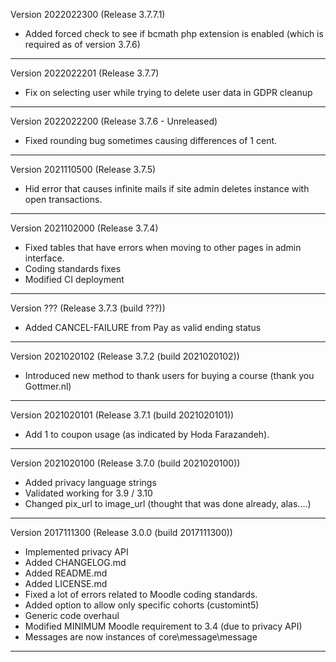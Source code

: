 Version 2022022300 (Release 3.7.7.1)
* Added forced check to see if bcmath php extension is enabled (which is required as of version 3.7.6)

-----

Version 2022022201 (Release 3.7.7)
* Fix on selecting user while trying to delete user data in GDPR cleanup

-----

Version 2022022200 (Release 3.7.6 - Unreleased)
* Fixed rounding bug sometimes causing differences of 1 cent.

-----

Version 2021110500 (Release 3.7.5)
* Hid error that causes infinite mails if site admin deletes instance with open transactions.

-----

Version 2021102000 (Release 3.7.4)
* Fixed tables that have errors when moving to other pages in admin interface.
* Coding standards fixes
* Modified CI deployment

-----

Version ??? (Release 3.7.3 (build ???))
* Added CANCEL-FAILURE from Pay as valid ending status

-----
Version 2021020102 (Release 3.7.2 (build 2021020102))
* Introduced new method to thank users for buying a course (thank you Gottmer.nl)

-----
Version 2021020101 (Release 3.7.1 (build 2021020101))
* Add 1 to coupon usage (as indicated by Hoda Farazandeh).

-----
Version 2021020100 (Release 3.7.0 (build 2021020100))
* Added privacy language strings
* Validated working for 3.9 / 3.10
* Changed pix_url  to image_url (thought that was done already, alas....)

-----
Version 2017111300 (Release 3.0.0 (build 2017111300))
* Implemented privacy API
* Added CHANGELOG.md
* Added README.md
* Added LICENSE.md
* Fixed a lot of errors related to Moodle coding standards.
* Added option to allow only specific cohorts (customint5)
* Generic code overhaul
* Modified MINIMUM Moodle requirement to 3.4 (due to privacy API)
* Messages are now instances of core\message\message

-----
